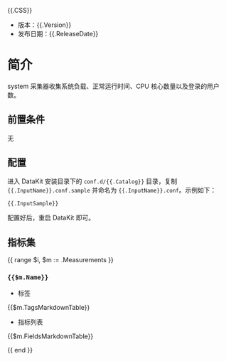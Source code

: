 {{.CSS}}

- 版本：{{.Version}}
- 发布日期：{{.ReleaseDate}}

# 简介

system 采集器收集系统负载、正常运行时间、CPU 核心数量以及登录的用户数。

## 前置条件

无

## 配置

进入 DataKit 安装目录下的 `conf.d/{{.Catalog}}` 目录，复制 `{{.InputName}}.conf.sample` 并命名为 `{{.InputName}}.conf`。示例如下：

```python
{{.InputSample}}
```

配置好后，重启 DataKit 即可。

## 指标集

{{ range $i, $m := .Measurements }}

### `{{$m.Name}}`

-  标签

{{$m.TagsMarkdownTable}}

- 指标列表

{{$m.FieldsMarkdownTable}}

{{ end }}
